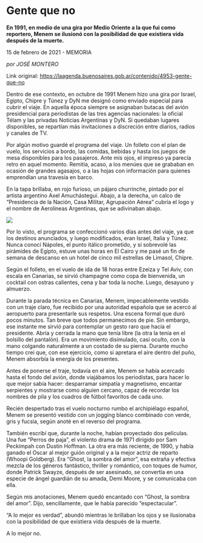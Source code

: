 # Gente que no

**En 1991, en medio de una gira por Medio Oriente a la que fui como reportero, Menem se ilusionó con la posibilidad de que existiera vida después de la muerte.**

15 de febrero de 2021 - MEMORIA

_por JOSÉ MONTERO_

Link original: https://laagenda.buenosaires.gob.ar/contenido/4953-gente-que-no



Dentro de ese contexto, en octubre de 1991 Menem hizo una gira por Israel, Egipto, Chipre y Túnez y DyN me designó como enviado especial para cubrir el viaje. En aquella época siempre se asignaban butacas del avión presidencial para periodistas de las tres agencias nacionales: la oficial Télam y las privadas Noticias Argentinas y DyN. Si quedaban lugares disponibles, se repartían más invitaciones a discreción entre diarios, radios y canales de TV.




Por algún motivo guardé el programa del viaje. Un folleto con el plan de vuelo, los servicios a bordo, las comidas, bebidas y hasta los juegos de mesa disponibles para los pasajeros. Ante mis ojos, el impreso ya parecía retro en aquel momento. Remitía, acaso, a los menúes que se grababan en ocasión de grandes agasajos, o a las hojas con información para quienes emprendían una travesía en barco.




En la tapa brillaba, en rojo furioso, un pájaro churrinche, pintado por el artista argentino Axel Amuchástegui. Abajo, a la derecha, un calco de “Presidencia de la Nación, Casa Militar, Agrupación Aérea” cubría el logo y el nombre de Aerolíneas Argentinas, que se adivinaban abajo.




![](https://cdn.flowlikemusic.com/files/images/45427/ed5d427b-f0db-429d-ac8d-66f824d23181.jpeg)




Por lo visto, el programa se confeccionó varios días antes del viaje, ya que los destinos anunciados, y luego modificados, eran Israel, Italia y Túnez. Nunca conocí Nápoles, el punto itálico prometido, y sí sobrevolé las pirámides de Egipto, estuve unas horas en El Cairo y me pasé un fin de semana de descanso en un hotel de cinco mil estrellas de Limasol, Chipre.




Según el folleto, en el vuelo de ida de 18 horas entre Ezeiza y Tel Aviv, con escala en Canarias, se sirvió champagne como copa de bienvenida, un cocktail con ostras calientes, cena y bar toda la noche. Luego, desayuno y almuerzo.




Durante la parada técnica en Canarias, Menem, impecablemente vestido con un traje claro, fue recibido por una autoridad española que se acercó al aeropuerto para presentarle sus respetos. Una escena formal que duró pocos minutos. Tan breve que todos permanecimos de pie. Sin embargo, ese instante me sirvió para contemplar un gesto raro que hacía el presidente. Abría y cerrada la mano que tenía libre (la otra la tenía en el bolsillo del pantalón). Era un movimiento disimulado, casi oculto, con la mano colgando naturalmente a un costado de su pierna. Durante mucho tiempo creí que, con ese ejercicio, como si apretara el aire dentro del puño, Menem absorbía la energía de los presentes.




Antes de ponerse el traje, todavía en el aire, Menem se había acercado hasta el fondo del avión, donde viajábamos los periodistas, para hacer lo que mejor sabía hacer: desparramar simpatía y magnetismo, encantar serpientes y mostrarse como alguien cercano, capaz de recordar los nombres de pila y los cuadros de fútbol favoritos de cada uno.




Recién despertado tras el vuelo nocturno rumbo el archipiélago español, Menem se presentó vestido con un jogging blanco combinado con verde, gris y fucsia, según anoté en el reverso del programa.




También escribí que, durante la noche, habían proyectado dos películas. Una fue “Perros de paja”, el violento drama de 1971 dirigido por Sam Peckimpah con Dustin Hoffman. La otra era más reciente, de 1990, y había ganado el Oscar al mejor guión original y a la mejor actriz de reparto (Whoopi Goldberg). Era “Ghost, la sombra del amor”, esa extraña y efectiva mezcla de los géneros fantástico, thriller y romántico, con toques de humor, donde Patrick Swayze, después de ser asesinado, se convertía en una especie de ángel guardián de su amada, Demi Moore, y se comunicaba con ella.




Según mis anotaciones, Menem quedó encantado con “Ghost, la sombra del amor”. Dijo, sencillamente, que le había parecido “espectacular”.




“A lo mejor es verdad”, abundó mientras le brillaban los ojos y se ilusionaba con la posibilidad de que existiera vida después de la muerte.




A lo mejor no.



